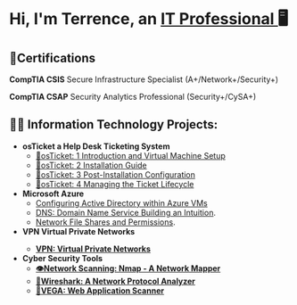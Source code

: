 <h1>Hi, I'm Terrence, an <a href="https://linkedin.com/in/TerrenceDaniels">IT Professional </a>🖥
</h1>
<h2>📜Certifications</h2>

**CompTIA CSIS** Secure Infrastructure Specialist (A+/Network+/Security+)

**CompTIA CSAP** Security Analytics Professional (Security+/CySA+)

<h2>👨‍💻 Information Technology Projects:</h2>

- <b>osTicket a Help Desk Ticketing System</b>
  - [🦘osTicket: 1 Introduction and Virtual Machine Setup](https://github.com/TDCyberSecurity/post-install-config)
  - [🦘osTicket: 2 Installation Guide](https://github.com/TDCyberSecurity/osTicket-Installation-2)
  - [🦘osTicket: 3 Post-Installation Configuration](https://github.com/TDCyberSecurity/osTicket-3-Post-Installation-Configuration)
  - [🦘osTicket: 4 Managing the Ticket Lifecycle](https://github.com/TDCyberSecurity/ticket-lifecycle)
- <b>Microsoft Azure</b>
  - [Configuring Active Directory within Azure VMs](https://github.com/TDCyberSecurity/configure-ad)
  - [DNS: Domain Name Service Building an Intuition](https://github.com/TDCyberSecurity/DNS-Domain-Name-Services-).
  - [Network File Shares and Permissions](https://github.com/TDCyberSecurity/Network-File-Shares-and-Permissions).
- <b>VPN Virtual Private Networks
  - [VPN: Virtual Private Networks](https://github.com/TDCyberSecurity/osticket-prereqs)
- <b>Cyber Security Tools</b>
  - [👁️Network Scanning: Nmap - A Network Mapper](https://github.com/TDCyberSecurity/Network-Scanning-Nmap-Network-Mapper)
  - [🦈Wireshark: A Network Protocol Analyzer](https://github.com/TDCyberSecurity/Wireshark-for-Beginners)
  - [🔴VEGA: Web Application Scanner](https://github.com/TDCyberSecurity/VEGA-Web-Application-Scanner)
<!--
**TDCybersecurity/TDCyberSecurity** is a ✨ _special_ ✨ repository because its `README.md` (this file) appears on your GitHub profile.

Here are some ideas to get you started:

- 🔭 I’m currently working on ...
- 🌱 I’m currently learning ...
- 👯 I’m looking to collaborate on ...
- 🤔 I’m looking for help with ...
- 💬 Ask me about ...
- 📫 How to reach me: ...
- 😄 Pronouns: ...
- ⚡ Fun fact: ...
-->
